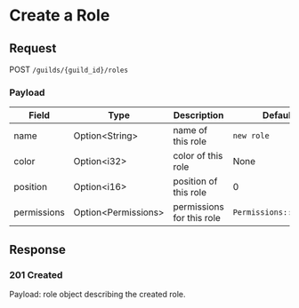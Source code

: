 # Create a Role

## Request
POST `/guilds/{guild_id}/roles`

### Payload
| Field | Type | Description | Default |
| ----- | ---- | ----------- | ------- |
| name | Option\<String> | name of this role | `new role` |
| color | Option\<i32> | color of this role | None |
| position | Option\<i16> | position of this role | 0 |
| permissions | Option\<Permissions> | permissions for this role | `Permissions::empty()` |

## Response
### 201 Created
Payload: role object describing the created role.